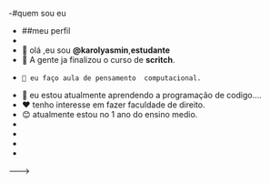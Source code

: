 -#quem sou eu
- ##meu perfil
- 
-   👋 olá ,eu sou **@karolyasmin**,**estudante** 
-   🌸 A gente ja finalizou o curso de **scritch**.
-     🖤 eu faço aula de pensamento  computacional.
-    🙂 eu estou  atualmente aprendendo a programação de codigo....
-   ♥️ tenho interesse em fazer faculdade de direito.
-   😊 atualmente estou no 1 ano do ensino medio.
-   
- 
- 
-
--->
